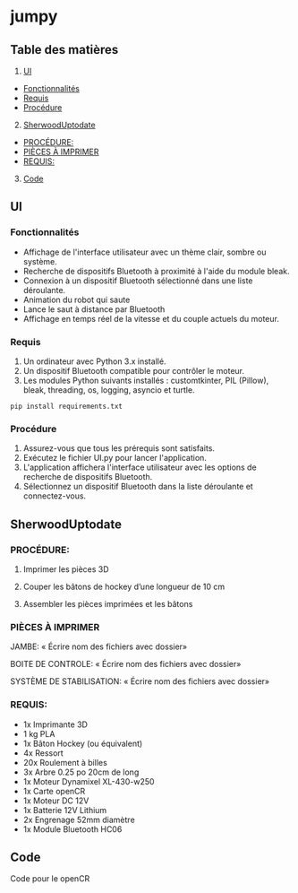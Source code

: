 # jumpy

## Table des matières

1. [UI](#ui)
  * [Fonctionnalités](#fonctionnalités)
  * [Requis](#requis)
  * [Procédure](#proc-dure)
2. [SherwoodUptodate](#sherwooduptodate)
  * [PROCÉDURE:](#proc-dure-)
  * [PIÈCES À IMPRIMER](#pi-ces---imprimer)
  * [REQUIS:](#requis-)
3. [Code](#code)


## UI 
### Fonctionnalités

- Affichage de l'interface utilisateur avec un thème clair, sombre ou système.
- Recherche de dispositifs Bluetooth à proximité à l'aide du module bleak.
- Connexion à un dispositif Bluetooth sélectionné dans une liste déroulante.
- Animation du robot qui saute
- Lance le saut à distance par Bluetooth
- Affichage en temps réel de la vitesse et du couple actuels du moteur.

### Requis

1. Un ordinateur avec Python 3.x installé.
2. Un dispositif Bluetooth compatible pour contrôler le moteur.
3. Les modules Python suivants installés : customtkinter, PIL (Pillow), bleak, threading, os, logging, asyncio et turtle.

  `pip install requirements.txt`
  
  ### Procédure
  
1. Assurez-vous que tous les prérequis sont satisfaits.
3. Exécutez le fichier UI.py pour lancer l'application.
4. L'application affichera l'interface utilisateur avec les options de recherche de dispositifs Bluetooth.
5. Sélectionnez un dispositif Bluetooth dans la liste déroulante et connectez-vous.


## SherwoodUptodate

### PROCÉDURE:

1. Imprimer les pièces 3D

2. Couper les bâtons de hockey d’une longueur de 10 cm

3. Assembler les pièces imprimées et les bâtons

### PIÈCES À IMPRIMER

JAMBE:
« Écrire nom des fichiers avec dossier»

BOITE DE CONTROLE:
« Écrire nom des fichiers avec dossier»


SYSTÈME DE STABILISATION:
« Écrire nom des fichiers avec dossier»

### REQUIS:

* 1x Imprimante  3D
* 1 kg PLA
* 1x Bâton Hockey (ou équivalent)
* 4x Ressort 
* 20x Roulement à billes
* 3x Arbre 0.25 po 20cm de long
* 1x Moteur Dynamixel XL-430-w250
* 1x Carte openCR
* 1x Moteur DC 12V
* 1x Batterie 12V Lithium 
* 2x Engrenage 52mm diamètre
* 1x Module Bluetooth HC06

## Code 
  Code pour le openCR





